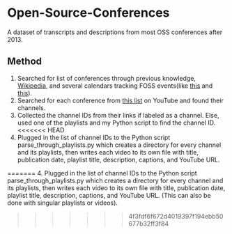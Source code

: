 # Open-Source-Conferences
A dataset of transcripts and descriptions from most OSS conferences after 2013.

## Method
1. Searched for list of conferences through previous knowledge, [Wikipedia](https://en.wikipedia.org/wiki/List_of_free-software_events), and several calendars tracking FOSS events(like [this](https://calendify.com/@blinkenweb/foss-events) and [this](https://lwn.net/Calendar/Monthly/cfp/)).
2. Searched for each conference from [this list](https://docs.google.com/spreadsheets/d/1XPNv2uBbE6VW9QJpgdRfOCMHoDkbYsRkd6rJVHt6mo0/edit?usp=sharing) on YouTube and found their channels.
3. Collected the channel IDs from their links if labeled as a channel. Else, used one of the playlists and my Python script to find the channel ID.
<<<<<<< HEAD
4. Plugged in the list of channel IDs to the Python script parse_through_playlists.py which creates a directory for every channel and its playlists, then writes each video to its own file with title, publication date, playlist title, description, captions, and YouTube URL.

=======
4. Plugged in the list of channel IDs to the Python script parse_through_playlists.py which creates a directory for every channel and its playlists, then writes each video to its own file with title, publication date, playlist title, description, captions, and YouTube URL. (This can also be done with singular playlists or videos).
>>>>>>> 4f3fdf6f672d4019397f194ebb50677b32ff3f84
